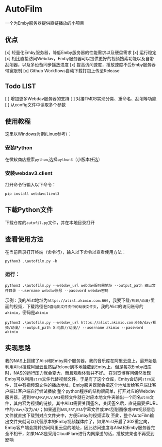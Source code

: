 # AutoFilm
一个为Emby服务器提供直链播放的小项目

## 优点
[x] 轻量化Emby服务器，降低Emby服务器的性能需求以及硬盘需求
[x] 运行稳定
[x] 相比直接访问Webdav，Emby服务器可以提供更好的视频搜索功能以及自带刮削器，以及多设备同步播放进度
[x] 提高访问速度，播放速度不受Emby服务器带宽限制
[x] Github Workflows自动下载打包上传至Release

## Todo LIST
[ ] 增加更多Webdav服务器的支持
[ ] 对接TMDB实现分类、重命名、刮削等功能
[ ] 从config文件中读取多个参数

## 使用教程
这里以Windows为例(Linux参考)：

### 安装Python
在微软商店搜索`python`,选择`python3`（小版本任选）

### 安装webdav3.client
打开命令行输入以下命令：
```
pip install webdavclient3
```

## 下载Python文件
下载仓库的`autofil.py`文件，并在本地目录打开

## 查看使用方法
在当前目录打开终端（命令行），输入以下命令以查看使用方法：
```
python3 .\autofilm.py -h
```

### 运行：
```
python3 .\autofilm.py --webdav_url webdav服务器地址 --output_path 输出文件目录 --username webdav账号 --password webdav密码
```
示例：我的Alist地址为`https://alist.akimio.com:666`，我要下载`/视频/动漫/`里面的视频，下载路径在`D盘电影文件夹中的动漫文件夹`，我的Alist的访问账号的`akimio`，密码是`akimio`
```
python3 .\autofilm.py --webdav_url https://alist.akimio.com:666/dav/视频/动漫/ --output_path D:电影//动漫// --username akimio --password akimio
```

## 实现思路
我的NAS上搭建了Alist和Emby两个服务器，我的音乐库在阿里云盘上，最开始是利用Alist挂载阿里云盘然后Rclone到本地挂载到Emby上，但是每次Emby扫库时，NAS的运行压力就会变大，而且观看体验并不好。
在浏览博客间偶然发现Emby可以利用`strm`文件代替视频文件，于是有了这个仓库，Emby会访问`strm`文件，其中有视频源文件的播放地址，Emby服务器就会把这个地址发给客户端让客户端让客户端自行尝试播放
整个python程序的结构很简单，打开对应的Webdav服务器，遇到`MP4`,`MKV`,`FLV`,`AVI`视频文件就在对应本地文件夹输出一个同名`strm`文件，其内容为视频的链接，其中Alist需要关闭签名，关闭签名后，直链需要把URL中的`/dav/`改为`/d/`；如果遇到`ASS`,`SRT`,`SSA`字幕文件或`JPG`刮削图像或`NFO`视频信息文件就直接下载到对应文件夹中，方便Emby的视频读取
至此，整个AutoFilm输出文件夹就可以代替原本的Emby视频媒体库了，如果Alist开启了302重定向，Emby客户端会跳转访问阿里云盘的地址，因此访问速度与Alist和Emby服务器完全不相干，如果NAS是采用CloudFlare进行内网穿透的话，播放效果也不再受到影响
